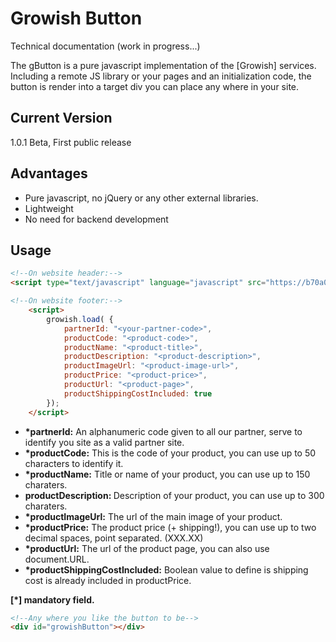 Growish Button
=========

Technical documentation (work in progress...)


The gButton is a pure javascript implementation of the [Growish] services. Including a remote JS library or your pages and an initialization code, the button is render into a target div you can place any where in your site.




Current Version
----

1.0.1 Beta, First public release

Advantages
----

* Pure javascript, no jQuery or any other external libraries.  
* Lightweight
* No need for backend development

Usage
--------------

```html
<!--On website header:-->
<script type="text/javascript" language="javascript" src="https://b70a0da9b58b4dd5f85b-aba7ce2dbb3121f457ae706f7c576a08.ssl.cf3.rackcdn.com/gbutton.min.js">
```

```html
<!--On website footer:-->
    <script>
        growish.load( { 
            partnerId: "<your-partner-code>",
            productCode: "<product-code>",
            productName: "<product-title>",
            productDescription: "<product-description>",
            productImageUrl: "<product-image-url>",
            productPrice: "<product-price>",
            productUrl: "<product-page>",
            productShippingCostIncluded: true
        });
    </script>  
```

* <b>*partnerId:</b> An alphanumeric code given to all our partner, serve to identify you site as a valid partner site.
* <b>*productCode:</b> This is the code of your product, you can use up to 50 characters to identify it.
* <b>*productName:</b> Title or name of your product, you can use up to 150 charaters.
* <b>productDescription: </b> Description of your product, you can use up to 300 charaters.
* <b>*productImageUrl:</b> The url of the main image of your product.
* <b>*productPrice:</b> The product price (+ shipping!), you can use up to two decimal spaces, point separated. (XXX.XX)
* <b>*productUrl:</b> The url of the product page, you can also use document.URL.
* <b>*productShippingCostIncluded:</b> Boolean value to define is shipping cost is already included in productPrice.

<b>[*] mandatory field.</b>

```html
<!--Any where you like the button to be-->
<div id="growishButton"></div>
```

